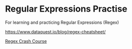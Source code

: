 # Regular Expressions Practise
 For learning and practicing Regular Expressions (Regex)

https://www.dataquest.io/blog/regex-cheatsheet/

[Regex Crash Course](https://www.youtube.com/watch?v=AEE9ecgLgdQ)
